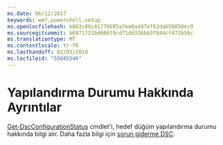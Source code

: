 ```yaml
---
ms.date: 06/12/2017
keywords: wmf,powershell,setup
ms.openlocfilehash: b803c86c41770b85a7ee8aa97ef62dab50850ec0
ms.sourcegitcommit: b6871f21bd666f9cd71dd336bb3f844cf472b56c
ms.translationtype: MT
ms.contentlocale: tr-TR
ms.lasthandoff: 02/03/2019
ms.locfileid: "55685546"
---
```

# <a name="details-about-configuration-status"></a>Yapılandırma Durumu Hakkında Ayrıntılar

[Get-DscConfigurationStatus](https://technet.microsoft.com/library/mt517868.aspx) cmdlet'i, hedef düğüm yapılandırma durumu hakkında bilgi alır.
Daha fazla bilgi için [sorun giderme DSC](https://msdn.microsoft.com/powershell/dsc/troubleshooting).
